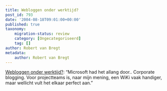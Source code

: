 ```yaml
---
title: Webloggen onder werktijd?
post_id: 793
date: '2004-08-18T09:01:00+00:00'
published: true
taxonomy:
    migration-status: review
    category: [Ongecategoriseerd]
    tag: []
author: Robert van Bregt
metadata:
    author: Robert van Bregt
---
```

[Webloggen onder werktijd?](http://web.archive.org/web/20050207104934/http://blog.lostboyscout.com/ralf/archive/2004/08/17/296.aspx): “Microsoft had het allang door.. Corporate blogging. Voor projectteams is, naar mijn mening, een WiKi vaak handiger, maar wellicht vult het elkaar perfect aan.”